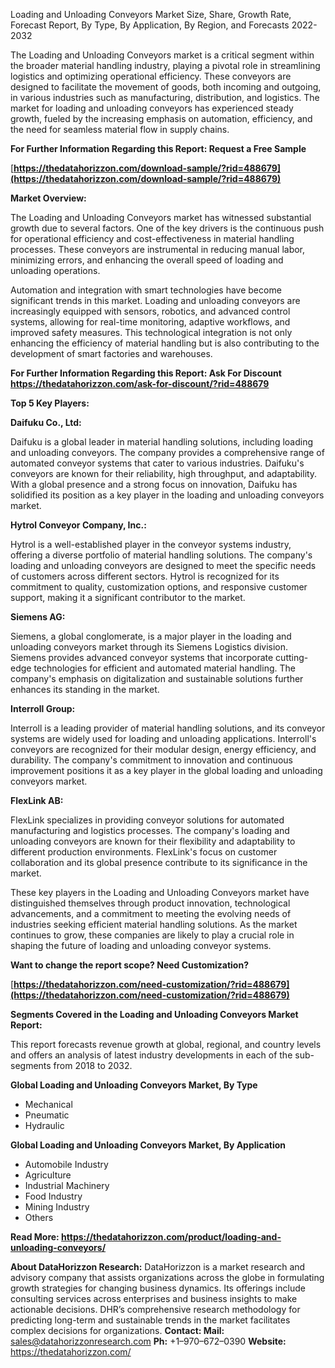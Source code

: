 ﻿Loading and Unloading Conveyors Market Size, Share, Growth Rate, Forecast Report, By Type, By Application, By Region, and Forecasts 2022-2032

The Loading and Unloading Conveyors market is a critical segment within the broader material handling industry, playing a pivotal role in streamlining logistics and optimizing operational efficiency. These conveyors are designed to facilitate the movement of goods, both incoming and outgoing, in various industries such as manufacturing, distribution, and logistics. The market for loading and unloading conveyors has experienced steady growth, fueled by the increasing emphasis on automation, efficiency, and the need for seamless material flow in supply chains.

**For Further Information Regarding this Report: Request a Free Sample**

[**https://thedatahorizzon.com/download-sample/?rid=488679](https://thedatahorizzon.com/download-sample/?rid=488679)** 

**Market Overview:**

The Loading and Unloading Conveyors market has witnessed substantial growth due to several factors. One of the key drivers is the continuous push for operational efficiency and cost-effectiveness in material handling processes. These conveyors are instrumental in reducing manual labor, minimizing errors, and enhancing the overall speed of loading and unloading operations.

Automation and integration with smart technologies have become significant trends in this market. Loading and unloading conveyors are increasingly equipped with sensors, robotics, and advanced control systems, allowing for real-time monitoring, adaptive workflows, and improved safety measures. This technological integration is not only enhancing the efficiency of material handling but is also contributing to the development of smart factories and warehouses.

**For Further Information Regarding this Report: Ask For Discount <https://thedatahorizzon.com/ask-for-discount/?rid=488679>** 

**Top 5 Key Players:**

**Daifuku Co., Ltd:**

Daifuku is a global leader in material handling solutions, including loading and unloading conveyors. The company provides a comprehensive range of automated conveyor systems that cater to various industries. Daifuku's conveyors are known for their reliability, high throughput, and adaptability. With a global presence and a strong focus on innovation, Daifuku has solidified its position as a key player in the loading and unloading conveyors market.

**Hytrol Conveyor Company, Inc.:**

Hytrol is a well-established player in the conveyor systems industry, offering a diverse portfolio of material handling solutions. The company's loading and unloading conveyors are designed to meet the specific needs of customers across different sectors. Hytrol is recognized for its commitment to quality, customization options, and responsive customer support, making it a significant contributor to the market.

**Siemens AG:**

Siemens, a global conglomerate, is a major player in the loading and unloading conveyors market through its Siemens Logistics division. Siemens provides advanced conveyor systems that incorporate cutting-edge technologies for efficient and automated material handling. The company's emphasis on digitalization and sustainable solutions further enhances its standing in the market.

**Interroll Group:**

Interroll is a leading provider of material handling solutions, and its conveyor systems are widely used for loading and unloading applications. Interroll's conveyors are recognized for their modular design, energy efficiency, and durability. The company's commitment to innovation and continuous improvement positions it as a key player in the global loading and unloading conveyors market.

**FlexLink AB:**

FlexLink specializes in providing conveyor solutions for automated manufacturing and logistics processes. The company's loading and unloading conveyors are known for their flexibility and adaptability to different production environments. FlexLink's focus on customer collaboration and its global presence contribute to its significance in the market.

These key players in the Loading and Unloading Conveyors market have distinguished themselves through product innovation, technological advancements, and a commitment to meeting the evolving needs of industries seeking efficient material handling solutions. As the market continues to grow, these companies are likely to play a crucial role in shaping the future of loading and unloading conveyor systems.

**Want to change the report scope? Need Customization?**

[**https://thedatahorizzon.com/need-customization/?rid=488679](https://thedatahorizzon.com/need-customization/?rid=488679)** 

**Segments Covered in the Loading and Unloading Conveyors Market Report:**

This report forecasts revenue growth at global, regional, and country levels and offers an analysis of latest industry developments in each of the sub-segments from 2018 to 2032.

**Global Loading and Unloading Conveyors Market, By Type**

- Mechanical
- Pneumatic
- Hydraulic

**Global Loading and Unloading Conveyors Market, By Application**

- Automobile Industry
- Agriculture
- Industrial Machinery
- Food Industry
- Mining Industry
- Others

**Read More: <https://thedatahorizzon.com/product/loading-and-unloading-conveyors/>** 

**About DataHorizzon Research:**DataHorizzon is a market research and advisory company that assists organizations across the globe in formulating growth strategies for changing business dynamics. Its offerings include consulting services across enterprises and business insights to make actionable decisions. DHR’s comprehensive research methodology for predicting long-term and sustainable trends in the market facilitates complex decisions for organizations.**Contact:Mail:** <sales@datahorizzonresearch.com> **Ph:** +1–970–672–0390**Website:** <https://thedatahorizzon.com/> 
